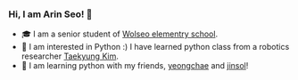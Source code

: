 ### Hi, I am Arin Seo! 👋

- 🎓 I am a senior student of [Wolseo elementry school](http://www.dgwolseo.es.kr/).
- 🤔 I am interested in Python :) I have learned python class from a robotics researcher [Taekyung Kim](https://github.com/ktk1501).
- 👯 I am learning  python with my friends, [yeongchae](https://github.com/estelle0923) and  [jinsol](https://github.com/luna0902)!

